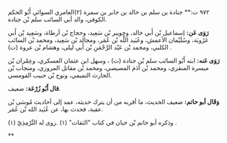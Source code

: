 ٩٧٢ ت:** جنادة بن سلم بن خالد بن جابر بن سمرة (٢)العامري السوائي أَبُو الحكم الكوفي، والد أبي السائب سلم بْن جنادة.

**رَوَى عَن:** إسماعيل بْن أَبي خالد، وجويبر بْن سَعِيد، وحجاج بْن أرطاة، وسَعِيد بْن أَبي عَرُوبَة، وسُلَيْمان الأعمش، وعُبَيد اللَّه بْن عُمَر، ومجالد بْن سَعِيد، ومحمد بْن السائب الكلبي، ومحمد بْن عَبْد الرَّحْمَنِ بْن أَبي ليلى، وهشام بْن عروة (ت) .

**رَوَى عَنه:** ابنه أَبُو السائب سلم بْن جنادة (ت) ، وسهل ابن عثمان العسكري، وعِمْران بْن ميسرة المنقري، ومحمد بْن آدَمَ المصيصي، ومحمد بْن مقاتل المروزي، ومنجاب بْن الحارث التميمي، ونوح بْن حبيب القومسي.

**قال أَبُو زُرْعَة:** ضعيف.

**وَقَال أبو حاتم:** ضعيف الحديث، ما أقربه من أن يترك حديثه، عمد إلى أحاديث مُوسَى بْن عقبة، فحدث بها، عن عُبَيد الله بْن عُمَر.

وذكره أبو حاتم بْن حبان في كتاب "الثقات" (١) .روى له التِّرْمِذِيّ (١) .

**